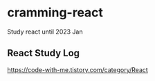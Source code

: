 # cramming-react
Study react until 2023 Jan

## React Study Log 
https://code-with-me.tistory.com/category/React